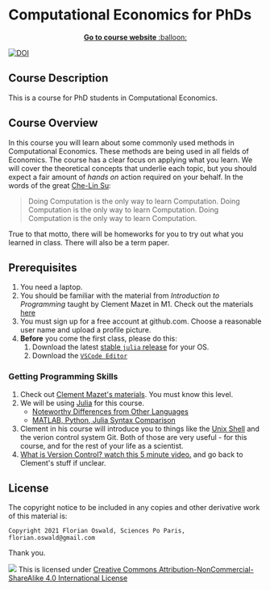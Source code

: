 


# Computational Economics for PhDs

<p align="center"><a href="https://floswald.github.io/NumericalMethods/"> <b>Go to course website</b> :balloon:</a></p>



[![DOI](https://zenodo.org/badge/331698903.svg)](https://zenodo.org/badge/latestdoi/331698903)



## Course Description

This is a course for PhD students in Computational Economics. 

## Course Overview

In this course you will learn about some commonly used methods in Computational Economics. These methods are being used in all fields of Economics. The course has a clear focus on applying what you learn. We will cover the theoretical concepts that underlie each topic, but you should expect a fair amount of *hands on* action required on your behalf. In the words of the great [Che-Lin Su](https://bfi.uchicago.edu/people/che-lin-su):

> Doing Computation is the only way to learn Computation. Doing Computation is the only way to learn Computation. Doing Computation is the only way to learn Computation.

True to that motto, there will be homeworks for you to try out what you learned in class. There will also be a term paper.

## Prerequisites

1. You need a laptop. 
1. You should be familiar with the material from *Introduction to Programming*  taught by Clement Mazet in M1. Check out the materials [here](https://cms27.github.io/teaching/)
1. You must sign up for a free account at github.com. Choose a reasonable user name and upload a profile picture.
1. **Before** you come the first class, please do this:
    1. Download the latest [stable `julia` release](https://julialang.org/downloads/) for your OS.
    1. Download the [`VSCode Editor`](https://code.visualstudio.com)

### Getting Programming Skills

1. Check out [Clement Mazet's materials](https://cms27.github.io/teaching/). You must know this level.
1. We will be using [Julia](http://julialang.org/) for this course. 
    - [Noteworthy Differences from Other Languages](https://docs.julialang.org/en/stable/manual/noteworthy-differences/)
    - [MATLAB, Python, Julia Syntax Comparison](http://cheatsheets.quantecon.org/)
1. Clement in his course will introduce you to things like the [Unix Shell](https://en.wikipedia.org/wiki/Unix_shell) and the verion control system Git. Both of those are very useful - for this course, and for the rest of your life as a scientist. 
1. [What is Version Control? watch this 5 minute video.](http://git-scm.com/video/what-is-version-control) and go back to Clement's stuff if unclear.




## License

The copyright notice to be included in any copies and other derivative work of this material is:

```
Copyright 2021 Florian Oswald, Sciences Po Paris, florian.oswald@gmail.com
```

Thank you.

![](https://licensebuttons.net/l/by-nc-sa/4.0/80x15.png) This is licensed under [Creative Commons Attribution-NonCommercial-ShareAlike 4.0 International License](http://creativecommons.org/licenses/by-nc-sa/4.0/)
